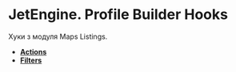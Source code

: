 # JetEngine. Profile Builder Hooks

Хуки з модуля Maps Listings.

* **<a href="/01-jet-engine/01-hooks/15-modules/01-internal/01-maps-listings/actions.md">Actions</a>**
* **<a href="/01-jet-engine/01-hooks/15-modules/01-internal/01-maps-listings/filters.md">Filters</a>**
